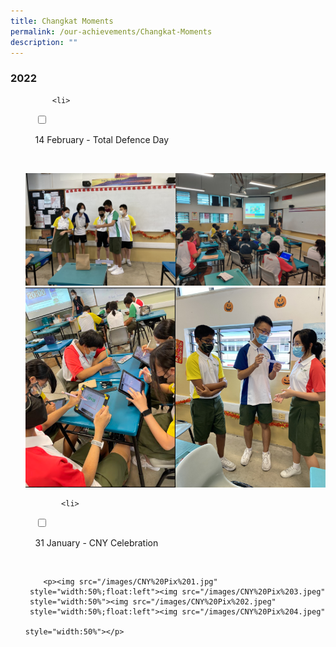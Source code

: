 ```yaml
---
title: Changkat Moments
permalink: /our-achievements/Changkat-Moments
description: ""
---
```

### 2022

<ul class="jekyllcodex_accordion">
	
		  <li>

    <input type="checkbox" id="accordion1">

    <label for="accordion1">14 February - Total Defence Day</label>

    <div>
			<p><img src="/images/Total%20Defence%20Pix%202.jpeg" 
     style="width:50%;float:left"><img src="/images/Total%20Defence%20pix%203.jpeg" 
     style="width:50%"><img src="/images/Total%20Defence%20Pix%201.png" 
     style="width:50%;float:left"><img src="/images/Total%20Defence%20Pix%204.jpeg" 
     style="width:50%"></p>
			
			<li>

    <input type="checkbox" id="accordion2">

    <label for="accordion2">31 January - CNY Celebration</label>

    <div>
			
		<p><img src="/images/CNY%20Pix%201.jpg" 
     style="width:50%;float:left"><img src="/images/CNY%20Pix%203.jpeg" 
     style="width:50%"><img src="/images/CNY%20Pix%202.jpeg" 
     style="width:50%;float:left"><img src="/images/CNY%20Pix%204.jpeg" 
																			 style="width:50%"></p>
